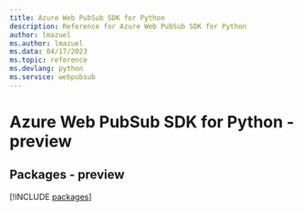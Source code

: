 ```yaml
---
title: Azure Web PubSub SDK for Python
description: Reference for Azure Web PubSub SDK for Python
author: lmazuel
ms.author: lmazuel
ms.data: 04/17/2023
ms.topic: reference
ms.devlang: python
ms.service: webpubsub
---
```

# Azure Web PubSub SDK for Python - preview
## Packages - preview
[!INCLUDE [packages](web-pubsub-index.md)]